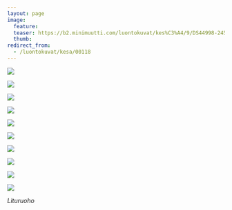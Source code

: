 ```yaml
---
layout: page
image:
  feature:
  teaser: https://b2.minimuutti.com/luontokuvat/kes%C3%A4/9/DS44998-245px.jpg
  thumb:
redirect_from:
  - /luontokuvat/kesa/00118
---
```


![](https://b2.minimuutti.com/luontokuvat/kes%C3%A4/9/DS44963-800px.jpg)

![](https://b2.minimuutti.com/luontokuvat/kes%C3%A4/9/DS44965-800px.jpg)

![](https://b2.minimuutti.com/luontokuvat/kes%C3%A4/9/DS44968-800px.jpg)

![](https://b2.minimuutti.com/luontokuvat/kes%C3%A4/9/DS44969-800px.jpg)

![](https://b2.minimuutti.com/luontokuvat/kes%C3%A4/9/DS44970-800px.jpg)

![](https://b2.minimuutti.com/luontokuvat/kes%C3%A4/9/DS44979-800px.jpg)

![](https://b2.minimuutti.com/luontokuvat/kes%C3%A4/9/DS45004-800px.jpg)

![](https://b2.minimuutti.com/luontokuvat/kes%C3%A4/9/DS44996-800px.jpg)

![](https://b2.minimuutti.com/luontokuvat/kes%C3%A4/9/DS44997-800px.jpg)

![](https://b2.minimuutti.com/luontokuvat/kes%C3%A4/9/DS44998-800px.jpg)

*Lituruoho*

